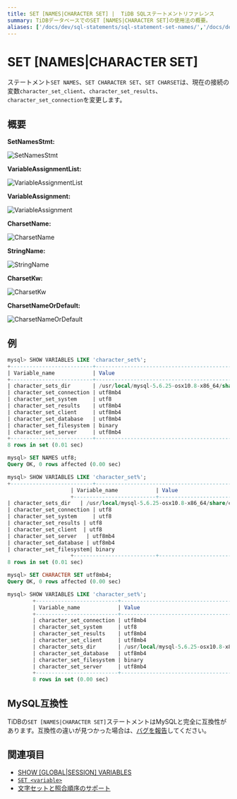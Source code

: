```yaml
---
title: SET [NAMES|CHARACTER SET] |  TiDB SQLステートメントリファレンス
summary: TiDBデータベースでのSET [NAMES|CHARACTER SET]の使用法の概要。
aliases: ['/docs/dev/sql-statements/sql-statement-set-names/','/docs/dev/reference/sql/statements/set-names/']
---
```


# SET [NAMES|CHARACTER SET]

ステートメント`SET NAMES`、`SET CHARACTER SET`、`SET CHARSET`は、現在の接続の変数`character_set_client`、`character_set_results`、`character_set_connection`を変更します。

## 概要

**SetNamesStmt:**

![SetNamesStmt](/media/sqlgram/SetNamesStmt.png)

**VariableAssignmentList:**

![VariableAssignmentList](/media/sqlgram/VariableAssignmentList.png)

**VariableAssignment:**

![VariableAssignment](/media/sqlgram/VariableAssignment.png)

**CharsetName:**

![CharsetName](/media/sqlgram/CharsetName.png)

**StringName:**

![StringName](/media/sqlgram/StringName.png)

**CharsetKw:**

![CharsetKw](/media/sqlgram/CharsetKw.png)

**CharsetNameOrDefault:**

![CharsetNameOrDefault](/media/sqlgram/CharsetNameOrDefault.png)

## 例

```sql
mysql> SHOW VARIABLES LIKE 'character_set%';
+--------------------------+--------------------------------------------------------+
| Variable_name            | Value                                                  |
+--------------------------+--------------------------------------------------------+
| character_sets_dir       | /usr/local/mysql-5.6.25-osx10.8-x86_64/share/charsets/ |
| character_set_connection | utf8mb4                                                |
| character_set_system     | utf8                                                   |
| character_set_results    | utf8mb4                                                |
| character_set_client     | utf8mb4                                                |
| character_set_database   | utf8mb4                                                |
| character_set_filesystem | binary                                                 |
| character_set_server     | utf8mb4                                                |
+--------------------------+--------------------------------------------------------+
8 rows in set (0.01 sec)

mysql> SET NAMES utf8;
Query OK, 0 rows affected (0.00 sec)

mysql> SHOW VARIABLES LIKE 'character_set%';
+--------------------------+--------------------------------------------------------+
                    | Variable_name            | Value                                                  |
                    +--------------------------+--------------------------------------------------------+
| character_sets_dir   | /usr/local/mysql-5.6.25-osx10.8-x86_64/share/charsets/ |
| character_set_connection | utf8                                                   |
| character_set_system     | utf8                                                   |
| character_set_results | utf8                                                   |
| character_set_client  | utf8                                                   |
| character_set_server   | utf8mb4                                                 |
| character_set_database | utf8mb4                                                 |
| character_set_filesystem| binary                                           |
                    +--------------------------+--------------------------------------------------------+
8 rows in set (0.01 sec)

mysql> SET CHARACTER SET utf8mb4;
Query OK, 0 rows affected (0.00 sec)

mysql> SHOW VARIABLES LIKE 'character_set%';
        +--------------------------+--------------------------------------------------------+
        | Variable_name            | Value                                                  |
        +--------------------------+--------------------------------------------------------+
        | character_set_connection | utf8mb4                                                |
        | character_set_system     | utf8                                                   |
        | character_set_results    | utf8mb4                                                |
        | character_set_client     | utf8mb4                                                |
        | character_sets_dir       | /usr/local/mysql-5.6.25-osx10.8-x86_64/share/charsets/ |
        | character_set_database   | utf8mb4                                                |
        | character_set_filesystem | binary                                                 |
        | character_set_server     | utf8mb4                                                |
        +--------------------------+--------------------------------------------------------+
        8 rows in set (0.00 sec)
```

## MySQL互換性

TiDBの`SET [NAMES|CHARACTER SET]`ステートメントはMySQLと完全に互換性があります。互換性の違いが見つかった場合は、[バグを報告](https://docs.pingcap.com/tidb/stable/support)してください。

## 関連項目

* [SHOW \[GLOBAL|SESSION\] VARIABLES](/sql-statements/sql-statement-show-variables.md)
* [`SET <variable>`](/sql-statements/sql-statement-set-variable.md)
* [文字セットと照合順序のサポート](/character-set-and-collation.md)